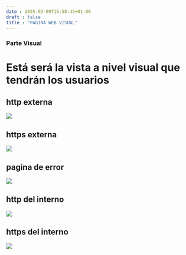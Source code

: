 ```yaml
---
date : 2025-02-09T16:58:45+01:00
draft : false
title : "PAGINA WEB VISUAL"
---
```


### Parte Visual

# Está será la vista a nivel visual que tendrán los usuarios 

## http externa
![](https://roman403.github.io/ProyectoAlpha-Final/1.jpeg)

## https externa
![](https://roman403.github.io/ProyectoAlpha-Final/2.jpeg)

## pagina de error
![](https://roman403.github.io/ProyectoAlpha-Final/3.jpeg)

## http del interno
![](https://roman403.github.io/ProyectoAlpha-Final/4.jpeg)

## https del interno
![](https://roman403.github.io/ProyectoAlpha-Final/6.jpeg)